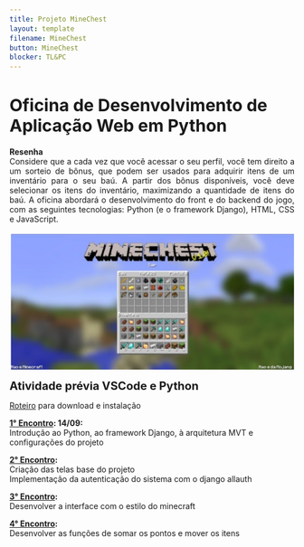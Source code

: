 ```yaml
---
title: Projeto MineChest
layout: template
filename: MineChest
button: MineChest
blocker: TL&PC
--- 
```

<html>
<body>
<h1 style="font-size:30px">
Oficina de Desenvolvimento de Aplicação Web em Python
</h1>
	
<p align="justify">
<b style="font-weight: bold;">Resenha<br></b>
Considere que a cada vez que você acessar o seu perfil, você tem direito a um sorteio de bônus, que podem ser usados para adquirir itens de um inventário para o seu baú. 
A partir dos bônus disponíveis, você deve selecionar os itens do inventário, maximizando a quantidade de itens do baú.
A oficina abordará o desenvolvimento do front e do backend do jogo, com as seguintes tecnologias: Python (e o framework Django), HTML, CSS e JavaScript.	
</p>


<p align="center">
<img src="images/image.png"/>	
	</p>
<p align="justify">
	<b style="font-size:20px;">Atividade prévia VSCode e Python</b>
</p>
<p>
	<a href="https://e2pc.github.io/ProjectPage/AtividadePrevia">Roteiro</a> para download e instalação
</p>
<p>
<b style="font-weight: bold;"><a href="https://e2pc.github.io/ProjectPage/Encontro1">1° Encontro</a>: 14/09:<br></b>
	Introdução ao Python, ao framework Django, à arquitetura MVT e configurações do projeto
</p>
<p>
<b style="font-weight: bold;"><a href="https://e2pc.github.io/ProjectPage/Encontro2">2° Encontro</a>:<br></b>
	Criação das telas base do projeto<br>
	Implementação da autenticação do sistema com o django allauth <br>
</p>
<p>
<b style="font-weight: bold;"><a href="https://e2pc.github.io/ProjectPage/Encontro3">3° Encontro</a>:<br></b>
	Desenvolver a interface com o estilo do minecraft<br>
</p>
<p>
	<b style="font-weight: bold;"><a href="https://e2pc.github.io/ProjectPage/Encontro4">4° Encontro</a>:<br></b>
	Desenvolver as funções de somar os pontos e mover os itens<br>
</p>
</body>
</html>
